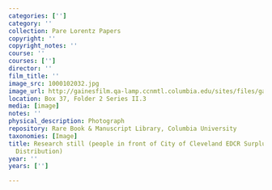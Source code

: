 ```yaml
---
categories: ['']
category: ''
collection: Pare Lorentz Papers
copyright: ''
copyright_notes: ''
course: ''
courses: ['']
director: ''
film_title: ''
image_src: 1000102032.jpg
image_url: http://gainesfilm.qa-lamp.ccnmtl.columbia.edu/sites/files/gainesfilm/images/1000102032.jpg
location: Box 37, Folder 2 Series II.3
media: [image]
notes: ''
physical_description: Photograph
repository: Rare Book & Manuscript Library, Columbia University
taxonomies: [Image]
title: Research still (people in front of City of Cleveland EDCR Surplus Commodities
  Distribution)
year: ''
years: ['']

---
```

